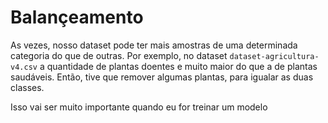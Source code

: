 # Balançeamento
As vezes, nosso dataset pode ter mais amostras de uma determinada categoria do que de outras.
Por exemplo, no dataset `dataset-agricultura-v4.csv` a quantidade de plantas doentes e muito maior do que a de plantas saudáveis.
Então, tive que remover algumas plantas, para igualar as duas classes.

Isso vai ser muito importante quando eu for treinar um modelo

